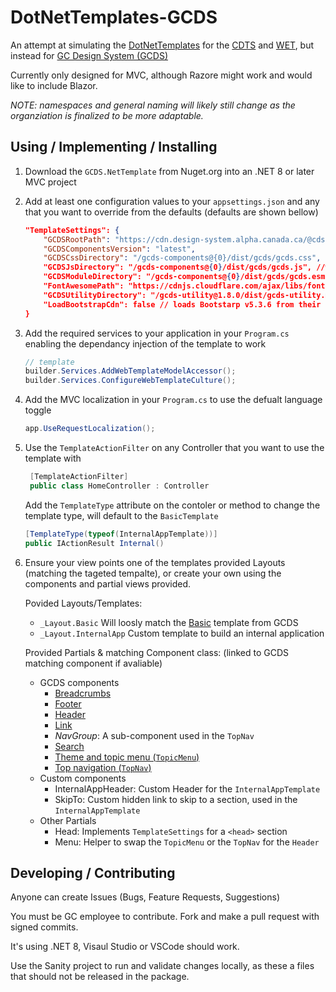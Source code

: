 # DotNetTemplates-GCDS
An attempt at simulating the [DotNetTemplates](https://github.com/wet-boew/cdts-DotNetTemplates) for the [CDTS](https://github.com/wet-boew/cdts-sgdc) and [WET](https://github.com/wet-boew/wet-boew), but instead for [GC Design System (GCDS)](https://github.com/cds-snc/gcds-components)

Currently only designed for MVC, although Razore might work and would like to include Blazor.

_NOTE: namespaces and general naming will likely still change as the organziation is finalized to be more adaptable._

## Using / Implementing / Installing

1. Download the `GCDS.NetTemplate` from Nuget.org into an .NET 8 or later MVC project

2. Add at least one configuration values to your `appsettings.json` and any that you want to override from the defaults (defaults are shown bellow)
    ```json
    "TemplateSettings": {
        "GCDSRootPath": "https://cdn.design-system.alpha.canada.ca/@cdssnc",
        "GCDSComponentsVersion": "latest",
        "GCDSCssDirectory": "/gcds-components@{0}/dist/gcds/gcds.css", //will have the `GCDSComponentsVersion` injected, alternatively a version can be provided directly in place of `{0}`
        "GCDSJsDirectory": "/gcds-components@{0}/dist/gcds/gcds.js", //will have the `GCDSComponentsVersion` injected, alternatively a version can be provided directly in place of `{0}`
        "GCDSModuleDirectory": "/gcds-components@{0}/dist/gcds/gcds.esm.js", //will have the `GCDSComponentsVersion` injected, alternatively a version can be provided directly in place of `{0}`
        "FontAwesomePath": "https://cdnjs.cloudflare.com/ajax/libs/font-awesome/6.4.2/css/all.min.css",
        "GCDSUtilityDirectory": "/gcds-utility@1.8.0/dist/gcds-utility.min.css",
        "LoadBootstrapCdn": false // loads Bootstarp v5.3.6 from their CDN
    }
    ```

3. Add the required services to your application in your `Program.cs` enabling the dependancy injection of the template to work
    ```csharp
    // template
    builder.Services.AddWebTemplateModelAccessor();
    builder.Services.ConfigureWebTemplateCulture();
    ```

4. Add the MVC localization in your `Program.cs` to use the defualt language toggle 
    ```csharp
    app.UseRequestLocalization();
    ```

5. Use the `TemplateActionFilter` on any Controller that you want to use the template with
   ```csharp
    [TemplateActionFilter]
    public class HomeController : Controller
    ```
    Add the `TemplateType` attribute on the contoler or method to change the template type, will default to the `BasicTemplate`
    ```csharp
    [TemplateType(typeof(InternalAppTemplate))]
    public IActionResult Internal()
    ```

6. Ensure your view points one of the templates provided Layouts (matching the tageted tempalte), or create your own using the components and partial views provided.

   Povided Layouts/Templates:
    - `_Layout.Basic` Will loosly match the [Basic](https://design-system.alpha.canada.ca/en/page-templates/basic/) template from GCDS
    - `_Layout.InternalApp` Custom template to build an internal application
    
   Provided Partials & matching Component class: (linked to GCDS matching component if avaliable)
    - GCDS components
      - [Breadcrumbs](https://design-system.alpha.canada.ca/en/components/breadcrumbs/)
      - [Footer](https://design-system.alpha.canada.ca/en/components/footer/)
      - [Header](https://design-system.alpha.canada.ca/en/components/header/)
      - [Link](https://design-system.alpha.canada.ca/en/components/link/)
      - _NavGroup_: A sub-component used in the `TopNav`
      - [Search](https://design-system.alpha.canada.ca/en/components/search/)
      - [Theme and topic menu (`TopicMenu`)](https://design-system.alpha.canada.ca/en/components/theme-and-topic-menu/)
      - [Top navigation (`TopNav`)](https://design-system.alpha.canada.ca/en/components/top-navigation/)
    - Custom components
      - InternalAppHeader: Custom Header for the `InternalAppTemplate`
      - SkipTo: Custom hidden link to skip to a section, used in the `InternalAppTemplate`
    - Other Partials
      - Head: Implements `TemplateSettings` for a `<head>` section
      - Menu: Helper to swap the `TopicMenu` or the `TopNav` for the `Header`

## Developing / Contributing

Anyone can create Issues (Bugs, Feature Requests, Suggestions)

You must be GC employee to contribute. Fork and make a pull request with signed commits.

It's using .NET 8, Visaul Studio or VSCode should work.

Use the Sanity project to run and validate changes locally, as these a files that should not be released in the package.
